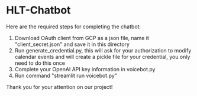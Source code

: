 # HLT-Chatbot
Here are the required steps for completing the chatbot:
1. Download OAuth client from GCP as a json file, name it "client_secret.json" and save it in this directory
2. Run generate_credential.py, this will ask for your authorization to modify calendar events and will create a pickle file for your credential, you only need to do this once
3. Complete your OpenAI API key information in voicebot.py
4. Run command "streamlit run voicebot.py"

Thank you for your attention on our project!
